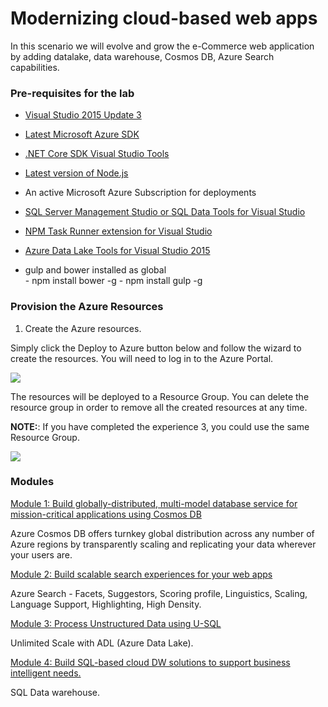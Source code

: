 # Modernizing cloud-based web apps

In this scenario we will evolve and grow the e-Commerce web application by adding datalake, data warehouse, Cosmos DB, 
Azure Search capabilities.

### Pre-requisites for the lab

-   [Visual Studio 2015 Update 3](https://msdn.microsoft.com/en-in/library/mt613162.aspx)

-   [Latest Microsoft Azure SDK](https://azure.microsoft.com/en-us/downloads/)

-   [.NET Core SDK Visual Studio Tools](https://www.microsoft.com/net/core#windows)

-   [Latest version of Node.js](https://nodejs.org/en/download/)

-   An active Microsoft Azure Subscription for deployments

-  [SQL Server Management Studio or SQL Data Tools for Visual Studio](https://go.microsoft.com/fwlink/?LinkID=824938)

-   [NPM Task Runner extension for Visual Studio](https://visualstudiogallery.msdn.microsoft.com/8f2f2cbc-4da5-43ba-9de2-c9d08ade4941)

-   [Azure Data Lake Tools for Visual Studio 2015](https://www.microsoft.com/en-us/download/details.aspx?id=49504)

-   gulp and bower installed as global  
        - npm install bower -g
        - npm install gulp -g

### Provision the Azure Resources

1. Create the Azure resources.
    
  Simply click the Deploy to Azure button below and follow the wizard to create the resources. You will need to log in to the Azure Portal.
                                                                       
  <a href="https://portal.azure.com/#create/Microsoft.Template/uri/https%3A%2F%2Fraw.githubusercontent.com%2Fibonilm%2Ftemplates%2Fmaster%2Ftemplatedata.json" target="_blank">
    <img src="http://azuredeploy.net/deploybutton.png"/>
  </a>

  The resources will be deployed to a Resource Group. You can delete the resource group in order to remove all the created resources at any time.
  
  **NOTE:**: If you have completed the experience 3, you could use the same Resource Group.

  ![](img/rg.png)

### Modules

<a href="./story_a_cosmosdb/Intro.md">Module 1: Build globally-distributed, multi-model database service for mission-critical applications using Cosmos DB</a>
    
  Azure Cosmos DB offers turnkey global distribution across any number of Azure regions by transparently scaling and replicating your data wherever your users are.

<a href="./story_b_azureseach/Intro.md">Module 2: Build scalable search experiences for your web apps</a>
    
  Azure Search - Facets, Suggestors, Scoring profile, Linguistics, Scaling, Language Support, Highlighting, High Density.

<a href="./story_c_usql/Intro.md">Module 3: Process Unstructured Data using U-SQL</a>
    
  Unlimited Scale with ADL (Azure Data Lake).

<a href="./story_d_azuredw/Intro.md">Module 4: Build SQL-based cloud DW solutions to support business intelligent needs.</a>
    
  SQL Data warehouse.


